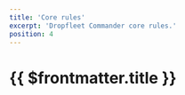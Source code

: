 ```yaml
---
title: 'Core rules'
excerpt: 'Dropfleet Commander core rules.'
position: 4
---
```

# {{ $frontmatter.title }}

<script setup>
  import { data as pages } from '/documents.data'
  const slug = '/en/dfc/core-rules/'
  const filteredPages = pages.filter(page => page?.href.indexOf(slug) > -1
      && page?.href.indexOf('index.html') < 0
      && !page?.href.endsWith('/'))
    .sort((a, b) => a.position - b.position)
</script>

<CategoryCardsContainer :pages="filteredPages" />
